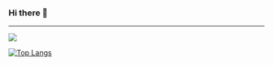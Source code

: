 ### Hi there 👋
<hr>
<img src="https://github-readme-stats.vercel.app/api?username=kyungparkmin&hide=stars&show_icons=true"/></a>

<!--[![Top Langs](https://github-readme-stats.vercel.app/api/top-langs/?username=kyungparkmin&count_private=true)](https://github.com/kyungparkmin/github-readme-stats)-->

[![Top Langs](https://github-readme-stats.vercel.app/api/top-langs/?username=kyungparkmin&count_private=true)](https://github.com/anuraghazra/github-readme-stats)


<!--
**kyungparkmin/kyungparkmin** is a ✨ _special_ ✨ repository because its `README.md` (this file) appears on your GitHub profile.

Here are some ideas to get you started:

- 🔭 I’m currently working on ...
- 🌱 I’m currently learning ...
- 👯 I’m looking to collaborate on ...
- 🤔 I’m looking for help with ...
- 💬 Ask me about ...
- 📫 How to reach me: ...
- 😄 Pronouns: ...
- ⚡ Fun fact: ...
-->
